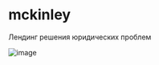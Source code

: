 # mckinley
Лендинг решения юридических проблем

![image](https://github.com/user-attachments/assets/4f66d651-56f7-4aec-a3c4-37ebe10ff6d4)

